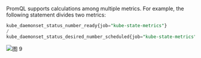 PromQL supports calculations among multiple metrics. For example, the following statement divides two metrics:
```SQL
kube_daemonset_status_number_ready{job="kube-state-metrics"} 
/ 
kube_daemonset_status_desired_number_scheduled{job="kube-state-metrics"}
```
![图 9](/img/src/en/metrics/index/e0da93a0a7c78dc647442c69d130eee9c5844f14798ae946222e56a4ea25cd17.png)  
